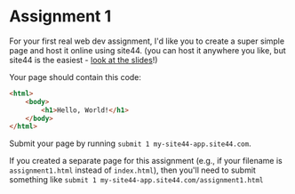 # Assignment 1

For your first real web dev assignment, I'd like you to create a super simple page and host it online using site44. (you can host it anywhere you like, but site44 is the easiest - [look at the slides](/slides/1)!)

Your page should contain this code:

```html
<html>
	<body>
		<h1>Hello, World!</h1>
	</body>
</html>
```

Submit your page by running `submit 1 my-site44-app.site44.com`.

If you created a separate page for this assignment (e.g., if your filename is `assignment1.html` instead of `index.html`), then you'll need to submit something like `submit 1 my-site44-app.site44.com/assignment1.html`
